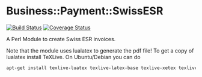 Business::Payment::SwissESR
===========================

[![Build Status](https://travis-ci.org/oetiker/business-payment-swissesr.svg?branch=master)](https://travis-ci.org/oetiker/business-payment-swissesr)
[![Coverage Status](https://img.shields.io/coveralls/oetiker/business-payment-swissesr.svg)](https://coveralls.io/r/oetiker/business-payment-swissesr?branch=master)

A Perl Module to create Swiss ESR invoices.

Note that the module uses lualatex to generate the pdf file! To get a copy of lualatex install
TeXLive. On Ubuntu/Debian you can do

```sh
apt-get install texlive-luatex texlive-latex-base texlive-xetex texlive-latex-recommended
```

